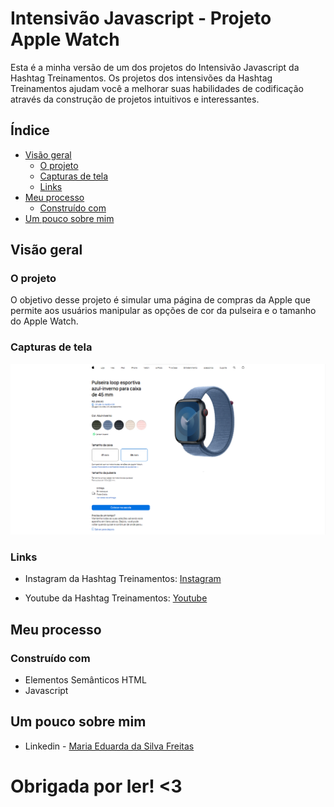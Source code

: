 # Intensivão Javascript - Projeto Apple Watch

Esta é a minha versão de um dos projetos do Intensivão Javascript da Hashtag Treinamentos. Os projetos dos intensivões da Hashtag Treinamentos ajudam você a melhorar suas habilidades de codificação através da construção de projetos intuitivos e interessantes. 

## Índice

- [Visão geral](#visão-geral)
   - [O projeto](#o-projeto)
   - [Capturas de tela](#capturas-de-tela)
   - [Links](#links)
- [Meu processo](#meu-processo)
   - [Construído com](#construído-com)
- [Um pouco sobre mim](#um-pouco-sobre-mim)

## Visão geral

### O projeto

O objetivo desse projeto é simular uma página de compras da Apple que permite aos usuários manipular as opções de cor da pulseira e o tamanho do Apple Watch.

### Capturas de tela

![Captura de tela](./projeto.png)

### Links

- Instagram da Hashtag Treinamentos: [Instagram](https://www.instagram.com/hashtagtreinamentos/)

- Youtube da Hashtag Treinamentos: [Youtube](https://www.youtube.com/hashtag-treinamentos)

## Meu processo

### Construído com

- Elementos Semânticos HTML
- Javascript

## Um pouco sobre mim

- Linkedin - [Maria Eduarda da Silva Freitas](www.linkedin.com/in/maria-eduarda-da-silva-freitas-9031aa28a)

# Obrigada por ler! <3
